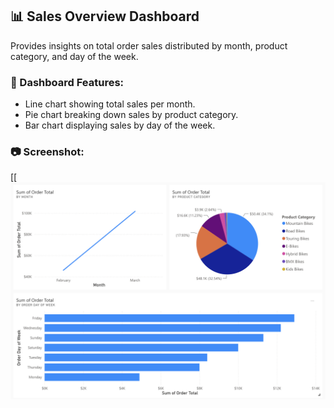 ## 📊 Sales Overview Dashboard

Provides insights on total order sales distributed by month, product category, and day of the week.

### 🧩 Dashboard Features:
- Line chart showing total sales per month.
- Pie chart breaking down sales by product category.
- Bar chart displaying sales by day of the week.

### 📷 Screenshot:
[[![Sales Overview](Sales-screen.png)
